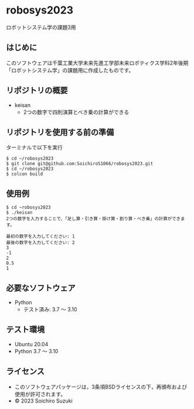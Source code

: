 # robosys2023
ロボットシステム学の課題3用

## はじめに
このソフトウェアは千葉工業大学未来先進工学部未来ロボティクス学科2年後期「ロボットシステム学」の課題用に作成したものです。

## リポジトリの概要
* keisan
  * 2つの数字で四則演算とべき乗の計算ができる

## リポジトリを使用する前の準備
ターミナルで以下を実行
```
$ cd ~/robosys2023
$ git clone git@github.com:SoichiroS1066/robosys2023.git
$ cd ~/robosys2023
$ colcon build
```
## 使用例
```
$ cd ~robosys2023
$ ./keisan
2つの数字を入力することで、「足し算・引き算・掛け算・割り算・べき乗」の計算ができます。

最初の数字を入力してください: 1
最後の数字を入力してください: 2
3
-1
2
0.5
1 
```

## 必要なソフトウェア
* Python
  * テスト済み: 3.7 ～ 3.10

## テスト環境
* Ubuntu 20.04
* Python 3.7 ～ 3.10

## ライセンス 
* このソフトウェアパッケージは，3条項BSDライセンスの下，再頒布および使用が許可されます。
* © 2023 Soichiro Suzuki
